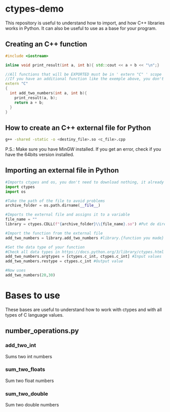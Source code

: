# ctypes-demo
This repository is useful to understand how to import, and how C++ libraries works in Python.
It can also be useful to use as a base for your program.

## Creating an C++ function
``` c++
#include <iostream>

inline void print_result(int a, int b){ std::cout << a + b << "\n";}

//All functions that will be EXPORTED must be in ' extern "C" ' scope
//If you have an additional function like the exemple above, you don't need so.
extern "C"
{
  int add_two_numbers(int a, int b){
    print_result(a, b);
    return a + b;
  }
}
```

## How to create an C++ external file for Python
``` bash
g++ -shared -static -o <destiny_file>.so <c_file>.cpp
```
P.S.: Make sure you have MinGW installed. If you get an error, check if you have the 64bits version installed.

## Importing an external file in Python 
``` python
#Imports ctypes and os, you don't need to download nothing, it already comes with python
import ctypes
import os

#Take the path of the file to avoid problems
archive_folder = os.path.dirname(__file__)

#Imports the external file and assigns it to a variable
file_name = ""
library = ctypes.CDLL(f"{archive_folder}\\{file_name}.so") #Put de directory of the external file

#Import the function from the external file
add_two_numbers = library.add_two_numbers #library.{function you made}

#Set the data type of your function
#Check all data types in https://docs.python.org/3/library/ctypes.html
add_two_numbers.argtypes = [ctypes.c_int, ctypes.c_int] #Input values
add_two_numbers.restype = ctypes.c_int #Output value

#Now uses
add_two_numbers(20,30)
```



# Bases to use
These bases are useful to understand how to work with ctypes and with all types of C language values.
## number_operations.py
### add_two_int
Sums two int numbers

### sum_two_floats
Sum two float numbers

### sum_two_double
Sum two double numbers
